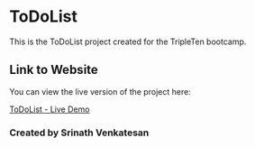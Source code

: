 # ToDoList

This is the ToDoList project created for the TripleTen bootcamp.

## Link to Website

You can view the live version of the project here:

[ToDoList - Live Demo](https://github.com/SrinathV3451/se_project_spots)

### Created by Srinath Venkatesan
